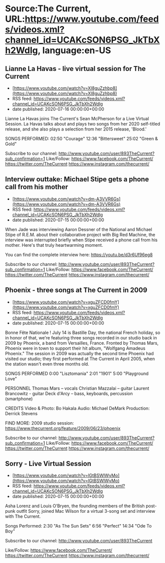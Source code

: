 # Source:The Current, URL:https://www.youtube.com/feeds/videos.xml?channel_id=UCAKcSON6PSG_JkTbXh2WdIg, language:en-US

## Lianne La Havas - live virtual session for The Current
 - [https://www.youtube.com/watch?v=XI8guZzhbp8](https://www.youtube.com/watch?v=XI8guZzhbp8)
 - RSS feed: https://www.youtube.com/feeds/videos.xml?channel_id=UCAKcSON6PSG_JkTbXh2WdIg
 - date published: 2020-07-16 00:00:00+00:00

Lianne La Havas joins The Current's Sean McPherson for a Live Virtual Session. La Havas talks about and plays two songs from her 2020 self-titled release, and she also plays a selection from her 2015 release, 'Blood.'

SONGS PERFORMED:
02:50 "Courage"
12:36 "Bittersweet"
25:02 "Green & Gold"

Subscribe to our channel:
http://www.youtube.com/user/893TheCurrent?sub_confirmation=1
Like/Follow:
https://www.facebook.com/TheCurrent/
https://twitter.com/TheCurrent
https://www.instagram.com/thecurrent/

## Interview outtake: Michael Stipe gets a phone call from his mother
 - [https://www.youtube.com/watch?v=dm-A3VVR6Gs](https://www.youtube.com/watch?v=dm-A3VVR6Gs)
 - RSS feed: https://www.youtube.com/feeds/videos.xml?channel_id=UCAKcSON6PSG_JkTbXh2WdIg
 - date published: 2020-07-15 00:00:00+00:00

When Jade was interviewing Aaron Dessner of the National and Michael Stipe of R.E.M. about their collaborative project with Big Red Machine, the interview was interrupted briefly when Stipe received a phone call from his mother. Here's that truly heartwarming moment.

You can find the complete interview here: https://youtu.be/d3r6Uf96eg8

Subscribe to our channel:
http://www.youtube.com/user/893TheCurrent?sub_confirmation=1
Like/Follow:
https://www.facebook.com/TheCurrent/
https://twitter.com/TheCurrent
https://www.instagram.com/thecurrent/

## Phoenix - three songs at The Current in 2009
 - [https://www.youtube.com/watch?v=xguZFCD0fmY](https://www.youtube.com/watch?v=xguZFCD0fmY)
 - RSS feed: https://www.youtube.com/feeds/videos.xml?channel_id=UCAKcSON6PSG_JkTbXh2WdIg
 - date published: 2020-07-15 00:00:00+00:00

Bonne Fête Nationale ! July 14 is Bastille Day, the national French holiday, so in honor of that, we're featuring three songs recorded in our studio back in 2009 by Phoenix, a band from Versailles, France. Fronted by Thomas Mars, Phoenix were in town to support their hit album, "Wolfgang Amadeus Phoenix." The session in 2009 was actually the second time Phoenix had visited our studio; they first performed at The Current in April 2005, when the station wasn't even three months old.

SONGS PERFORMED
0:00 "Lisztomania"
2:01 "1901"
5:00 "Playground Love"

PERSONNEL
Thomas Mars – vocals 
Christian Mazzalai – guitar
Laurent Brancowitz - guitar
Deck d'Arcy – bass, keyboards, percussion (smartphone)

CREDITS
Video & Photo: Bo Hakala
Audio: Michael DeMark
Production: Derrick Stevens

FIND MORE:
2009 studio session: https://www.thecurrent.org/feature/2009/06/23/phoenix

Subscribe to our channel:
http://www.youtube.com/user/893TheCurrent?sub_confirmation=1
Like/Follow:
https://www.facebook.com/TheCurrent/
https://twitter.com/TheCurrent
https://www.instagram.com/thecurrent/

## Sorry - Live Virtual Session
 - [https://www.youtube.com/watch?v=lGtBSWIWyMo](https://www.youtube.com/watch?v=lGtBSWIWyMo)
 - RSS feed: https://www.youtube.com/feeds/videos.xml?channel_id=UCAKcSON6PSG_JkTbXh2WdIg
 - date published: 2020-07-15 00:00:00+00:00

Asha Lorenz and Louis O’Bryen, the founding members of the British post-punk outfit Sorry, joined Mac Wilson for a virtual 3-song set and interview with The Current. 

Songs Performed:
2:30 "As The Sun Sets"
6:56 "Perfect"
14:34 "Ode To Boy"

Subscribe to our channel:
http://www.youtube.com/user/893TheCurrent

Like/Follow:
https://www.facebook.com/TheCurrent/
https://twitter.com/TheCurrent
https://www.instagram.com/thecurrent/

